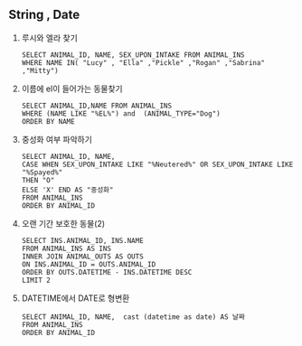 ## String , Date

1. 루시와 엘라 찾기

   ```mysql
   SELECT ANIMAL_ID, NAME, SEX_UPON_INTAKE FROM ANIMAL_INS 
   WHERE NAME IN( "Lucy" , "Ella" ,"Pickle" ,"Rogan" ,"Sabrina" ,"Mitty")
   ```

   

2. 이름에 el이 들어가는 동물찾기

   ```mysql
   SELECT ANIMAL_ID,NAME FROM ANIMAL_INS
   WHERE (NAME LIKE "%EL%") and  (ANIMAL_TYPE="Dog")
   ORDER BY NAME
   ```

   

3. 중성화 여부 파악하기

   ```mysql
   SELECT ANIMAL_ID, NAME, 
   CASE WHEN SEX_UPON_INTAKE LIKE "%Neutered%" OR SEX_UPON_INTAKE LIKE "%Spayed%" 
   THEN "O"
   ELSE 'X' END AS "중성화" 
   FROM ANIMAL_INS
   ORDER BY ANIMAL_ID
   ```

   

4. 오랜 기간 보호한 동물(2)

   ```mysql
   SELECT INS.ANIMAL_ID, INS.NAME 
   FROM ANIMAL_INS AS INS
   INNER JOIN ANIMAL_OUTS AS OUTS
   ON INS.ANIMAL_ID = OUTS.ANIMAL_ID
   ORDER BY OUTS.DATETIME - INS.DATETIME DESC
   LIMIT 2
   ```

   

5. DATETIME에서 DATE로 형변환

   ```mysql
   SELECT ANIMAL_ID, NAME,  cast (datetime as date) AS 날짜 
   FROM ANIMAL_INS
   ORDER BY ANIMAL_ID
   ```

   

   